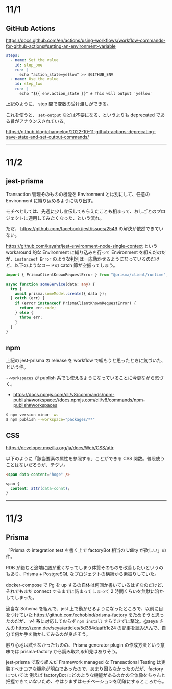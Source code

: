 # 11/1

## GitHub Actions

https://docs.github.com/en/actions/using-workflows/workflow-commands-for-github-actions#setting-an-environment-variable

```yaml
steps:
  - name: Set the value
    id: step_one
    run: |
      echo "action_state=yellow" >> $GITHUB_ENV
  - name: Use the value
    id: step_two
    run: |
      echo "${{ env.action_state }}" # This will output 'yellow'
```

上記のように、 step 間で変数の受け渡しができる。

これを使うと、 `set-output` などは不要になる、というよりも deprecated である旨がアナウンスされている。

https://github.blog/changelog/2022-10-11-github-actions-deprecating-save-state-and-set-output-commands/

---

# 11/2

## jest-prisma

Transaction 管理そのものの機能を Environment とは別にして、任意の Environment に織り込めるように切り出す。

モチベとしては、先週に少し宣伝してもらえたことも相まって、おしごとのプロジェクトに適用してみたくなった、という流れ。

ただ、 https://github.com/facebook/jest/issues/2549 の解決が依然できていない。

https://github.com/kayahr/jest-environment-node-single-context という workaround 的な Environment に織り込みを行って Environment を組んだのだが、`instanceof Error` のような判別は一応動かせるようになっているのだけど、以下のようなコードの catch 節が空振ってしまう。

```ts
import { PrismaClientKnownRequestError } from "@prisma/client/runtime";

async function someService(data: any) {
  try {
    await prisma.someModel.create({ data });
  } catch (err) {
    if (error instanceof PrismaClientKnownRequestError) {
      return err.code;
    } else {
      throw err;
    }
  }
}
```

## npm

上記の jest-prisma の release を workflow で組もうと思ったときに気づいた、という件。

`--workspaces` が publish 系でも使えるようになっていることに今更ながら気づく。

- https://docs.npmjs.com/cli/v8/commands/npm-publish#workspace://docs.npmjs.com/cli/v8/commands/npm-publish#workspaces

```sh
$ npm version minor -ws
$ npm publish --workspace="packages/**"
```

## CSS

https://developer.mozilla.org/ja/docs/Web/CSS/attr

以下のように「該当要素の属性を参照する」ことができる CSS 関数。普段使うことはないだろうが、テクい。

```html
<span data-content="hoge" />
```

```css
span {
  content: attr(data-connt);
}
```

---

# 11/3

## Prisma

「Prisma の integration test を書く上で factoryBot 相当の Utility が欲しい」の件。

RDB が絡むと途端に腰が重くなってしまう体質そのものを改善したいというのもあり、Prisma + PostgreSQL なプロジェクトの構築から素振りしていた。

docker-compose で Pg を up するの自体は何回か書いているはずなのだけど、それでもまだ connect するまでに詰まってしまって 2 時間くらいを無駄に溶かしてしまった。

適当な Schema を組んで、jest 上で動かせるようになったところで、以前に目をつけていた https://github.com/echobind/prisma-factory をためそうと思ったのだが、 v4 系に対応しておらず `npm install` すらできずに撃沈。@seya さんの https://zenn.dev/seya/articles/5d384daafb1c24 の記事を読み込んで、自分で何か手を動かしてみるのが良さそう。

触り心地は試せなかったものの、Prisma generator plugin の作成方法という意味では prisma-factory から読み取れる知見はありそう。

jest-prisma で取り組んだ Framework managed な Transactional Testing は実装すべきコアな機能が明白であったので、あまり困らなかったのだが、factory については 例えば factoryBot にどのような機能があるのかの全体像をちゃんと把握できていないため、やはりまずはモチベーションを明確にするところから。
